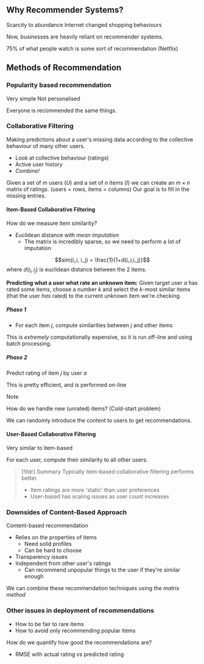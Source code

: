 

## Why Recommender Systems?

Scarcity to abundance
Internet changed shopping behaviours

Now, businesses are heavily reliant on recommender systems.



75% of what people watch is some sort of recommendation (Netflix)


## Methods of Recommendation

### Popularity based recommendation
Very simple
Not personalised

Everyone is recommended the same things.

### Collaborative Filtering

Making predictions about a user's missing data according to the collective behaviour of many other users.
- Look at collective behaviour (ratings)
- Active user history
- *Combine!*


Given a set of $m$ users ($U$) and a set of $n$ items ($I$) we can create an $m\times n$ matrix of ratings. (users = rows, items = columns)
	Our goal is to fill in the missing entries.
	
#### Item-Based Collaborative Filtering

How do we measure item similarity?
- Euclidean distance with *mean imputation*
	- The matrix is incredibly sparse, so we need to perform a lot of imputation

$$sim(i_i, i_j) = \frac{1}{1+d(i_i,i_j)}$$
where $d(i_i, i_j)$ is euclidean distance between the 2 items.


**Predicting what a user what rate an unknown item:**
Given target user $a$ has rated some items, choose a number $k$ and select the $k$-most similar items (that the user *has* rated) to the current unknown item we're checking.


##### Phase 1
- For each item $j$, compute similarities between $j$ and other items

This is *extremely* computationally expensive, so it is run off-line and using batch processing.
##### Phase 2
Predict rating of item $j$ by user $a$

This is pretty efficient, and is performed on-line


>[!note]
>How do we handle new (unrated) items? (Cold-start problem)
>
>We can randomly introduce the content to users to get recommendations.



#### User-Based Collaborative Filtering
Very similar to item-based

For each user, compute their similarity to all other users.


>[!tldr] Summary
>Typically item-based collaborative filtering performs better.
>
>- Item ratings are more 'static' than user preferences
>- User-based has scaling issues as user count increases


### Downsides of Content-Based Approach

Content-based recommendation
- Relies on the properties of items
	- Need solid profiles
	- Can be hard to choose
- Transparency issues
- Independent from other user's ratings
	- Can recommend unpopular things to the user if they're similar enough


We can combine these recommendation techniques using the *matrix method*


### Other issues in deployment of recommendations
- How to be fair to rare items
- How to avoid only recommending popular items

How do we quantify how good the recommendations are?
- RMSE with actual rating vs predicted rating
